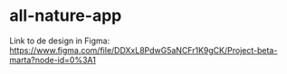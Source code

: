 # all-nature-app

Link to de design in Figma:
https://www.figma.com/file/DDXxL8PdwG5aNCFr1K9gCK/Project-beta-marta?node-id=0%3A1
